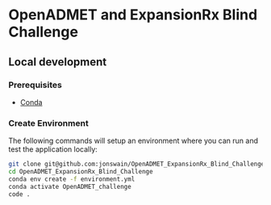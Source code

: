 # OpenADMET and ExpansionRx Blind Challenge

## Local development

### Prerequisites

- [Conda](https://docs.conda.io/projects/conda/en/latest/user-guide/install/download.html)

### Create Environment

The following commands will setup an environment where you can run and test the application locally:

```bash
git clone git@github.com:jonswain/OpenADMET_ExpansionRx_Blind_Challenge
cd OpenADMET_ExpansionRx_Blind_Challenge
conda env create -f environment.yml
conda activate OpenADMET_challenge
code .
```
